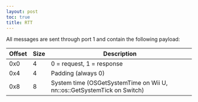 ```yaml
---
layout: post
toc: true
title: RTT
---
```


All messages are sent through port 1 and contain the following payload:

| Offset | Size | Description                                                             |
|--------|------|-------------------------------------------------------------------------|
| 0x0    | 4    | 0 = request, 1 = response                                               |
| 0x4    | 4    | Padding (always 0)                                                      |
| 0x8    | 8    | System time (OSGetSystemTime on Wii U, nn::os::GetSystemTick on Switch) |


